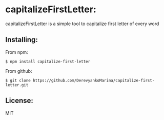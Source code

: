 # capitalizeFirstLetter:

capitalizeFirstLetter is a simple tool to capitalize first letter of every word

## Installing:

From npm:

```shell
$ npm install capitalize-first-letter
```

From github:

```shell
$ git clone https://github.com/DerevyankoMarina/capitalize-first-letter.git
```

## License:
MIT